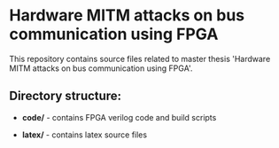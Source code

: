 # Hardware MITM attacks on bus communication using FPGA

This repository contains source files related to master thesis 'Hardware MITM attacks on bus communication using FPGA'.

## Directory structure:

* **code/** - contains FPGA verilog code and build scripts

* **latex/** - contains latex source files
